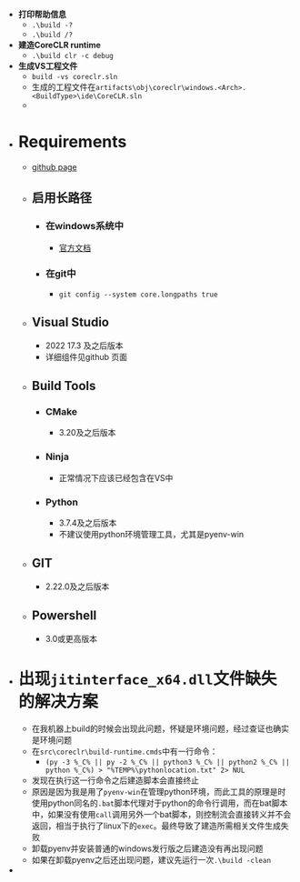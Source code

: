 - **打印帮助信息**
	- ``.\build -?``
	- `.\build /?`
- **建造CoreCLR runtime**
	- `.\build clr -c debug`
- **生成VS工程文件**
	- ``build -vs coreclr.sln``
	- 生成的工程文件在``artifacts\obj\coreclr\windows.<Arch>.<BuildType>\ide\CoreCLR.sln``
	-
- # Requirements
	- [github page](https://github.com/dotnet/runtime/blob/main/docs/workflow/requirements/windows-requirements.md#enable-long-paths)
	- ## 启用长路径
		- ### 在windows系统中
			- [官方文档](https://learn.microsoft.com/zh-cn/windows/win32/fileio/maximum-file-path-limitation?tabs=registry#enable-long-paths-in-windows-10-version-1607-and-later)
		- ### 在git中
			- ``git config --system core.longpaths true``
	- ## Visual Studio
		- 2022 17.3 及之后版本
		- 详细组件见github 页面
	- ## Build Tools
		- ### CMake
			- 3.20及之后版本
		- ### Ninja
			- 正常情况下应该已经包含在VS中
		- ### Python
			- 3.7.4及之后版本
			- 不建议使用python环境管理工具，尤其是pyenv-win
	- ## GIT
		- 2.22.0及之后版本
	- ## Powershell
		- 3.0或更高版本
- # 出现``jitinterface_x64.dll``文件缺失的解决方案
	- 在我机器上build的时候会出现此问题，怀疑是环境问题，经过查证也确实是环境问题
	- 在``src\coreclr\build-runtime.cmds``中有一行命令：
		- `(py -3 %_C% || py -2 %_C% || python3 %_C% || python2 %_C% || python %_C%) > "%TEMP%\pythonlocation.txt" 2> NUL`
	- 发现在执行这一行命令之后建造脚本会直接终止
	- 原因是因为我是用了``pyenv-win``在管理python环境，而此工具的原理是时使用python同名的`.bat`脚本代理对于python的命令行调用，而在bat脚本中，如果没有使用``call``调用另外一个bat脚本，则控制流会直接转义并不会返回，相当于执行了linux下的``exec``。最终导致了建造所需相关文件生成失败
	- 卸载pyenv并安装普通的windows发行版之后建造没有再出现问题
	- 如果在卸载pyenv之后还出现问题，建议先运行一次``.\build -clean``
-